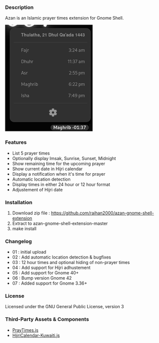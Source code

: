 ### Description

Azan is an Islamic prayer times extension for Gnome Shell.

![alt text](/.img/azan.png) 

### Features

- List 5 prayer times
- Optionally display Imsak, Sunrise, Sunset, Midnight
- Show remaining time for the upcoming prayer
- Show current date in Hijri calendar
- Display a notification when it's time for prayer
- Automatic location detection
- Display times in either 24 hour or 12 hour format
- Adjustement of Hijri date

### Installation

1. Download zip file : https://github.com/raihan2000/azan-gnome-shell-extension
2. Extract to azan-gnome-shell-extension-master
3. make install

### Changelog

- 01 : initial upload
- 02 : Add automatic location detection & bugfixes
- 03 : 12 hour times and optional hiding of non-prayer times
- 04 : Add support for Hijri adhustement
- 05 : Add support for Gnome 40+
- 06 : Bump version Gnome 42
- 07 : Added support for Gnome 3.36+

### License

Licensed under the GNU General Public License, version 3

### Third-Party Assets & Components

- [PrayTimes.js](http://praytimes.org/manual/)
- [HijriCalendar-Kuwaiti.js](http://www.al-habib.info/islamic-calendar/hijricalendar-kuwaiti.js)
